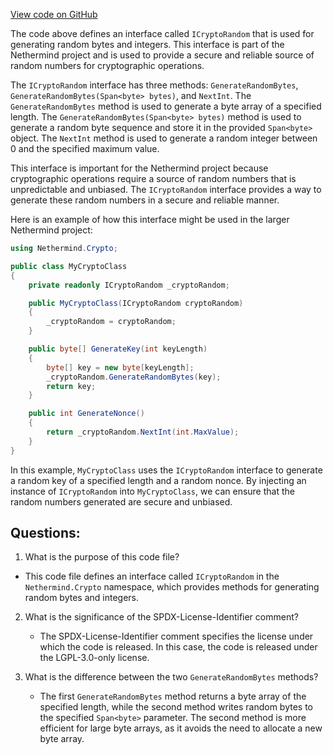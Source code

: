 [View code on GitHub](https://github.com/NethermindEth/nethermind/src/Nethermind/Nethermind.Crypto/ICryptoRandom.cs)

The code above defines an interface called `ICryptoRandom` that is used for generating random bytes and integers. This interface is part of the Nethermind project and is used to provide a secure and reliable source of random numbers for cryptographic operations.

The `ICryptoRandom` interface has three methods: `GenerateRandomBytes`, `GenerateRandomBytes(Span<byte> bytes)`, and `NextInt`. The `GenerateRandomBytes` method is used to generate a byte array of a specified length. The `GenerateRandomBytes(Span<byte> bytes)` method is used to generate a random byte sequence and store it in the provided `Span<byte>` object. The `NextInt` method is used to generate a random integer between 0 and the specified maximum value.

This interface is important for the Nethermind project because cryptographic operations require a source of random numbers that is unpredictable and unbiased. The `ICryptoRandom` interface provides a way to generate these random numbers in a secure and reliable manner.

Here is an example of how this interface might be used in the larger Nethermind project:

```csharp
using Nethermind.Crypto;

public class MyCryptoClass
{
    private readonly ICryptoRandom _cryptoRandom;

    public MyCryptoClass(ICryptoRandom cryptoRandom)
    {
        _cryptoRandom = cryptoRandom;
    }

    public byte[] GenerateKey(int keyLength)
    {
        byte[] key = new byte[keyLength];
        _cryptoRandom.GenerateRandomBytes(key);
        return key;
    }

    public int GenerateNonce()
    {
        return _cryptoRandom.NextInt(int.MaxValue);
    }
}
```

In this example, `MyCryptoClass` uses the `ICryptoRandom` interface to generate a random key of a specified length and a random nonce. By injecting an instance of `ICryptoRandom` into `MyCryptoClass`, we can ensure that the random numbers generated are secure and unbiased.
## Questions: 
 1. What is the purpose of this code file?
   - This code file defines an interface called `ICryptoRandom` in the `Nethermind.Crypto` namespace, which provides methods for generating random bytes and integers.

2. What is the significance of the SPDX-License-Identifier comment?
   - The SPDX-License-Identifier comment specifies the license under which the code is released. In this case, the code is released under the LGPL-3.0-only license.

3. What is the difference between the two `GenerateRandomBytes` methods?
   - The first `GenerateRandomBytes` method returns a byte array of the specified length, while the second method writes random bytes to the specified `Span<byte>` parameter. The second method is more efficient for large byte arrays, as it avoids the need to allocate a new byte array.